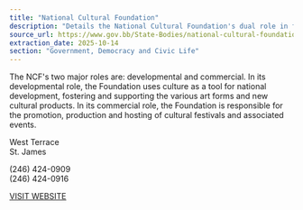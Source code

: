 ```yaml
---
title: "National Cultural Foundation"
description: "Details the National Cultural Foundation's dual role in fostering national development through culture and promoting cultural festivals."
source_url: https://www.gov.bb/State-Bodies/national-cultural-foundation
extraction_date: 2025-10-14
section: "Government, Democracy and Civic Life"
---
```


The NCF's two major roles are: developmental and commercial. In its developmental role, the Foundation uses culture as a tool for national development, fostering and supporting the various art forms and new cultural products. In its commercial role, the Foundation is responsible for the promotion, production and hosting of cultural festivals and associated events.

West Terrace  
St. James

(246) 424-0909  
(246) 424-0916

[VISIT WEBSITE](http://www.ncf.bb/)
```